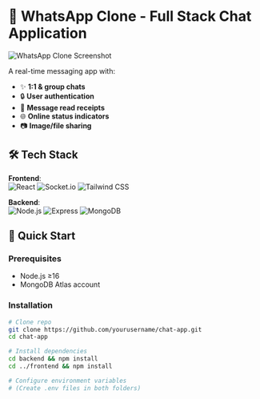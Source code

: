 # 💬 WhatsApp Clone - Full Stack Chat Application

![WhatsApp Clone Screenshot](https://i.imgur.com/3Q1TnNH.png)

A real-time messaging app with:
- ✨ **1:1 & group chats**
- 🔒 **User authentication**
- 📨 **Message read receipts**
- 🌐 **Online status indicators**
- 📷 **Image/file sharing**

## 🛠 Tech Stack
**Frontend**:  
![React](https://img.shields.io/badge/React-20232A?style=flat&logo=react)
![Socket.io](https://img.shields.io/badge/Socket.io-010101?style=flat&logo=socket.io)
![Tailwind CSS](https://img.shields.io/badge/Tailwind_CSS-38B2AC?style=flat&logo=tailwind-css)

**Backend**:  
![Node.js](https://img.shields.io/badge/Node.js-339933?style=flat&logo=nodedotjs)
![Express](https://img.shields.io/badge/Express-000000?style=flat&logo=express)
![MongoDB](https://img.shields.io/badge/MongoDB-47A248?style=flat&logo=mongodb)

## 🚀 Quick Start

### Prerequisites
- Node.js ≥16
- MongoDB Atlas account

### Installation
```bash
# Clone repo
git clone https://github.com/yourusername/chat-app.git
cd chat-app

# Install dependencies
cd backend && npm install
cd ../frontend && npm install

# Configure environment variables
# (Create .env files in both folders)
